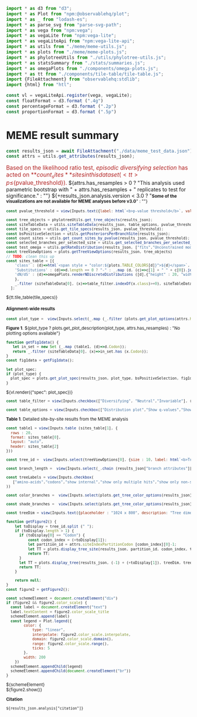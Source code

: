 ```js
import * as d3 from "d3";
import * as Plot from "npm:@observablehq/plot";
import * as _ from "lodash-es";
import * as parse_svg from "parse-svg-path";
import * as vega from "npm:vega";
import * as vegaLite from "npm:vega-lite";
import * as vegaLiteApi from "npm:vega-lite-api";
import * as utils from "./meme/meme-utils.js";
import * as plots from "./meme/meme-plots.js";
import * as phylotreeUtils from "./utils/phylotree-utils.js";
import * as statsSummary from "./stats/summaries.js";
import * as omegaPlots from "./components/omega-plots.js";
import * as tt from "./components/tile-table/tile-table.js";
import {FileAttachment} from "observablehq:stdlib";
import {html} from "htl";
```

```js
const vl = vegaLiteApi.register(vega, vegaLite);
const floatFormat = d3.format (".4g")
const percentageFormat = d3.format (".2p")
const proportionFormat = d3.format (".5p")
```

# MEME result summary

```js
const results_json = await FileAttachment("./data/meme_test_data.json").json();
const attrs = utils.get_attributes(results_json);
```

<span style = 'font-size: 110%; color: firebrick;'>Based on the likelihood ratio test, _episodic diversifying selection_ has acted on **${count_sites}** sites in this dataset (<tt>p≤${pvalue_threshold}</tt>).</span>
${attrs.has_resamples > 0 ? "This analysis used parametric bootstrap with " + attrs.has_resamples + " replicates to test for significance." : ""} ${+results_json.analysis.version < 3.0 ? "<small><b>Some of the visualizations are not available for MEME analyses before v3.0</b>" : ""}

```js
const pvalue_threshold = view(Inputs.text({label: html`<b>p-value threshold</b>`, value: "0.1", submit: "Update"}))
```

```js
const tree_objects = phylotreeUtils.get_tree_objects(results_json);
const siteTableData = utils.siteTableData(results_json, table_options, pvalue_threshold, attrs.siteIndexPartitionCodon, tree_objects);
const tile_specs = utils.get_tile_specs(results_json, pvalue_threshold);
const bsPositiveSelection = utils.getPosteriorsPerBranchSite(results_json);
const count_sites = utils.get_count_sites_by_pvalue(results_json, pvalue_threshold);
const selected_branches_per_selected_site = utils.get_selected_branches_per_selected_site(results_json, pvalue_threshold);
const test_omega = utils.getRateDistribution(results_json, ["fits","Unconstrained model","Rate Distributions","Test"])
const treeViewOptions = plots.getTreeViewOptions(results_json, tree_objects)
// TODO: clean this up
const sites_table = [{
    'class' : (d)=>html`<span style = "color:${plots.TABLE_COLORS[d]}">${d}</span>`, 
    'Substitutions' : (d)=>d.length == 0 ? "-" : _.map (d, (c)=>c[1] + " " + c[0]).join('   ,   '),
    'dN/dS' : (d)=>omegaPlots.renderNDiscreteDistributions ([d],{"height" : 20, "width" : 200, "scale" : "sqrt"})
    }, 
    _.filter (siteTableData[0], (x)=>table_filter.indexOf(x.class)>=0), siteTableData[1]
  ];
```

<div>${tt.tile_table(tile_specs)}</div>

#### Alignment-wide results

```js
const plot_type =  view(Inputs.select(_.map (_.filter (plots.get_plot_options(attrs.has_site_LRT, attrs.has_resamples, bsPositiveSelection), (d)=>d[1](results_json)), d=>d[0]),{label: html`<b>Plot type</b>`}))
```

**Figure 1**. ${plot_type ? plots.get_plot_description(plot_type, attrs.has_resamples) : "No plotting options available"}

```js
function getFig1data() {
   let in_set = new Set (_.map (table1, (d)=>d.Codon));
   return _.filter (siteTableData[0], (x)=>in_set.has (x.Codon));
}
const fig1data = getFig1data();
```

```js
let plot_spec;
if (plot_type) {
  plot_spec = plots.get_plot_spec(results_json, plot_type, bsPositiveSelection, fig1data, siteTableData, attrs.has_site_LRT, attrs.has_resamples, pvalue_threshold, tree_objects)
}
```
<div>${vl.render({"spec": plot_spec})}</div>

```js
const table_filter = view(Inputs.checkbox(["Diversifying", "Neutral","Invariable"], {value: ["Diversifying", "Neutral", "Invariable"], label: html`<b>Show</b>`}))
```

```js
const table_options = view(Inputs.checkbox(["Distribution plot","Show q-values","Show substitutions (tested branches)"], {value: ["Show q-values"], label: html`<b>Options</b>`}))
```

**Table 1**. Detailed site-by-site results from the MEME analysis

```js
const table1 = view(Inputs.table (sites_table[1], {
  rows : 20,
  format: sites_table[0],
  layout: "auto",
  header: sites_table[2]
}))
```

```js
const tree_id =  view(Inputs.select(treeViewOptions[0], {size : 10, label: html`<b>Tree to view</b>`, placeholder : "Select partition / codon tree to view"}))
```

```js
const branch_length =  view(Inputs.select(_.chain (results_json["branch attributes"]["attributes"]).toPairs().filter (d=>d[1]["attribute type"] == "branch length").map (d=>d[0]).value(),{value: "unconstrained", label: html`<b>Branch length </b>`}))
```

```js
const treeLabels = view(Inputs.checkbox(
   ["amino-acids","codons","show internal","show only multiple hits","show only non-synonymous changes","sequence names","align tips"],{"value" : ["amino-acids"], label: html`<b>Tree labels</b>` }
))
```

```js
const color_branches =  view(Inputs.select(plots.get_tree_color_options(results_json),{value: "Support for selection", label: html`<b>Color branches </b>`}))
```

```js
const shade_branches =  view(Inputs.select(plots.get_tree_color_options(results_json).concat ("None"),{value: "None", label: html`<b>Opaqueness of branches </b>`}))
```

```js
const treeDim = view(Inputs.text({placeholder : "1024 x 800", description: "Tree dimension (height x width in pixels), leave blank to auto-scale", submit: "Resize"}))
```

```js
function getFigure2() {
    let toDisplay = tree_id.split (" ");
    if (toDisplay.length > 1) {
      if (toDisplay[0] == "Codon") {  
          const codon_index = (+toDisplay[1]);
          let partition_id = attrs.siteIndexPartitionCodon [codon_index][0]-1;
          let TT = plots.display_tree_site(results_json, partition_id, codon_index, treeDim, treeLabels, branch_length, color_branches, shade_branches, tree_objects, treeViewOptions);
          return TT;
      } 
      let TT = plots.display_tree(results_json, (-1) + (+toDisplay[1]), treeDim, treeLabels, branch_length, color_branches, tree_objects);
      return TT;
    }

    return null;
}
const figure2 = getFigure2();
```

```js
const schemeElement = document.createElement("div")
if (figure2 && figure2.color_scale) {
  const label = document.createElement("text")
  label.textContent = figure2.color_scale_title
  schemeElement.append(label)
  const legend = Plot.legend({
        color: {
            type: "linear",
            interpolate: figure2.color_scale.interpolate,
            domain: figure2.color_scale.domain(),
            range: figure2.color_scale.range(),
            ticks: 5
        },
        width: 200
    })
  schemeElement.appendChild(legend)
  schemeElement.appendChild(document.createElement("br"))
}
```
<div>${schemeElement}</div>
<link rel=stylesheet href='https://cdn.jsdelivr.net/npm/phylotree@0.1/phylotree.css'>
<div id="tree_container">${figure2.show()}</div>

**Citation**

<p><tt><small>${results_json.analysis["citation"]}</small></tt></p>
